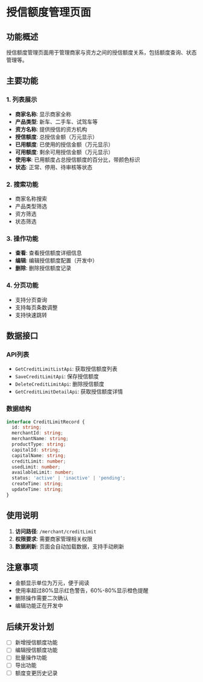 # 授信额度管理页面

## 功能概述

授信额度管理页面用于管理商家与资方之间的授信额度关系，包括额度查询、状态管理等。

## 主要功能

### 1. 列表展示
- **商家名称**: 显示商家全称
- **产品类型**: 新车、二手车、试驾车等
- **资方名称**: 提供授信的资方机构
- **授信额度**: 总授信金额（万元显示）
- **已用额度**: 已使用的授信金额（万元显示）
- **可用额度**: 剩余可用授信金额（万元显示）
- **使用率**: 已用额度占总授信额度的百分比，带颜色标识
- **状态**: 正常、停用、待审核等状态

### 2. 搜索功能
- 商家名称搜索
- 产品类型筛选
- 资方筛选
- 状态筛选

### 3. 操作功能
- **查看**: 查看授信额度详细信息
- **编辑**: 编辑授信额度配置（开发中）
- **删除**: 删除授信额度记录

### 4. 分页功能
- 支持分页查询
- 支持每页条数调整
- 支持快速跳转

## 数据接口

### API列表
- `GetCreditLimitListApi`: 获取授信额度列表
- `SaveCreditLimitApi`: 保存授信额度
- `DeleteCreditLimitApi`: 删除授信额度
- `GetCreditLimitDetailApi`: 获取授信额度详情

### 数据结构
```typescript
interface CreditLimitRecord {
  id: string;
  merchantId: string;
  merchantName: string;
  productType: string;
  capitalId: string;
  capitalName: string;
  creditLimit: number;
  usedLimit: number;
  availableLimit: number;
  status: 'active' | 'inactive' | 'pending';
  createTime: string;
  updateTime: string;
}
```

## 使用说明

1. **访问路径**: `/merchant/creditLimit`
2. **权限要求**: 需要商家管理相关权限
3. **数据刷新**: 页面会自动加载数据，支持手动刷新

## 注意事项

- 金额显示单位为万元，便于阅读
- 使用率超过80%显示红色警告，60%-80%显示橙色提醒
- 删除操作需要二次确认
- 编辑功能正在开发中

## 后续开发计划

- [ ] 新增授信额度功能
- [ ] 编辑授信额度功能
- [ ] 批量操作功能
- [ ] 导出功能
- [ ] 额度变更历史记录 